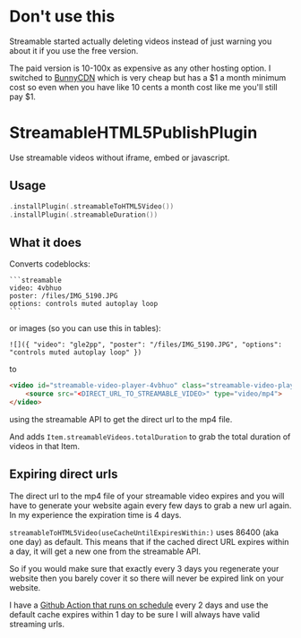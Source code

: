 # Don't use this

Streamable started actually deleting videos instead of just warning you about it if you use the free version.

The paid version is 10-100x as expensive as any other hosting option. I switched to [BunnyCDN](https://bunnycdn.com/?ref=m0currc3vf) which is very cheap but has a $1 a month minimum cost so even when you have like 10 cents a month cost like me you'll still pay $1.

# StreamableHTML5PublishPlugin

Use streamable videos without iframe, embed or javascript.


## Usage

```swift
.installPlugin(.streamableToHTML5Video())
.installPlugin(.streamableDuration())
```

## What it does

Converts codeblocks:

    ```streamable
    video: 4vbhuo
    poster: /files/IMG_5190.JPG
    options: controls muted autoplay loop
    ```

or images (so you can use this in tables):

    ![]({ "video": "gle2pp", "poster": "/files/IMG_5190.JPG", "options": "controls muted autoplay loop" })

to 

```html
<video id="streamable-video-player-4vbhuo" class="streamable-video-player" poster="/files/IMG_5190.JPG" controls muted autoplay loop>
    <source src="<DIRECT_URL_TO_STREAMABLE_VIDEO>" type="video/mp4">
</video>
```

using the streamable API to get the direct url to the mp4 file. 

And adds `Item.streamableVideos.totalDuration` to grab the total duration of videos in that Item.

## Expiring direct urls

The direct url to the mp4 file of your streamable video expires and you will have to generate your website again every few days to grab a new url again. In my experience the expiration time is 4 days.

`streamableToHTML5Video(useCacheUntilExpiresWithin:)` uses 86400 (aka one day) as default. This means that if the cached direct URL expires within a day, it will get a new one from the streamable API.

So if you would make sure that exactly every 3 days you regenerate your website then you barely cover it so there will never be expired link on your website.

I have a [Github Action that runs on schedule](https://docs.github.com/en/free-pro-team@latest/actions/reference/events-that-trigger-workflows#schedule) every 2 days and use the default cache expires within 1 day to be sure I will always have valid streaming urls.
